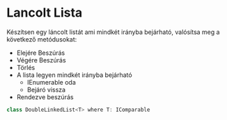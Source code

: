 # Lancolt Lista

Készítsen egy láncolt listát ami mindkét irányba bejárható, valósítsa meg a következő metódusokat:
 * Elejére Beszúrás
 * Végére Beszúrás
 * Törlés
 * A lista legyen mindkét irányba bejárható
    * IEnumerable oda
    * Bejáró vissza
 * Rendezve beszúrás
 ```c#
 class DoubleLinkedList<T> where T: IComparable 
 ```

